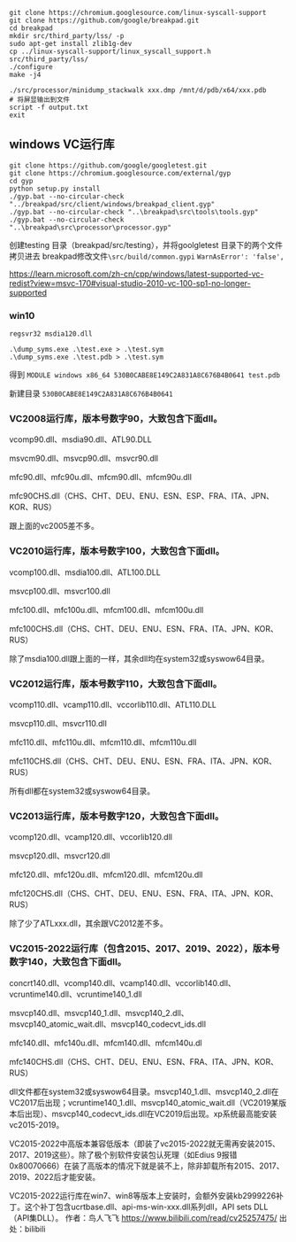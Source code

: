

```shell
git clone https://chromium.googlesource.com/linux-syscall-support
git clone https://github.com/google/breakpad.git
cd breakpad
mkdir src/third_party/lss/ -p
sudo apt-get install zlib1g-dev
cp ../linux-syscall-support/linux_syscall_support.h src/third_party/lss/
./configure
make -j4

./src/processor/minidump_stackwalk xxx.dmp /mnt/d/pdb/x64/xxx.pdb
# 将屏显输出到文件
script -f output.txt
exit
```



## windows VC运行库
```shell
git clone https://github.com/google/googletest.git
git clone https://chromium.googlesource.com/external/gyp
cd gyp
python setup.py install
./gyp.bat --no-circular-check "../breakpad/src/client/windows/breakpad_client.gyp"
./gyp.bat --no-circular-check "..\breakpad\src\tools\tools.gyp"
./gyp.bat --no-circular-check "..\breakpad\src\processor\processor.gyp"
```
创建testing 目录（breakpad/src/testing），并将goolgletest 目录下的两个文件拷贝进去
breakpad修改文件`\src/build/common.gypi` `WarnAsError': 'false',`

https://learn.microsoft.com/zh-cn/cpp/windows/latest-supported-vc-redist?view=msvc-170#visual-studio-2010-vc-100-sp1-no-longer-supported

### win10
`regsvr32 msdia120.dll`
```shell
.\dump_syms.exe .\test.exe > .\test.sym
.\dump_syms.exe .\test.pdb > .\test.sym
```
得到
`MODULE windows x86_64 530B0CABE8E149C2A831A8C676B4B0641 test.pdb`

新建目录 
`530B0CABE8E149C2A831A8C676B4B0641`

### VC2008运行库，版本号数字90，大致包含下面dll。

vcomp90.dll、msdia90.dll、ATL90.DLL

msvcm90.dll、msvcp90.dll、msvcr90.dll

mfc90.dll、mfc90u.dll、mfcm90.dll、mfcm90u.dll

mfc90CHS.dll（CHS、CHT、DEU、ENU、ESN、ESP、FRA、ITA、JPN、KOR、RUS）

跟上面的vc2005差不多。

### VC2010运行库，版本号数字100，大致包含下面dll。

vcomp100.dll、msdia100.dll、ATL100.DLL

msvcp100.dll、msvcr100.dll

mfc100.dll、mfc100u.dll、mfcm100.dll、mfcm100u.dll

mfc100CHS.dll（CHS、CHT、DEU、ENU、ESN、FRA、ITA、JPN、KOR、RUS）

除了msdia100.dll跟上面的一样，其余dll均在system32或syswow64目录。

### VC2012运行库，版本号数字110，大致包含下面dll。

vcomp110.dll、vcamp110.dll、vccorlib110.dll、ATL110.DLL

msvcp110.dll、msvcr110.dll

mfc110.dll、mfc110u.dll、mfcm110.dll、mfcm110u.dll

mfc110CHS.dll（CHS、CHT、DEU、ENU、ESN、FRA、ITA、JPN、KOR、RUS）

所有dll都在system32或syswow64目录。

### VC2013运行库，版本号数字120，大致包含下面dll。

vcomp120.dll、vcamp120.dll、vccorlib120.dll

msvcp120.dll、msvcr120.dll

mfc120.dll、mfc120u.dll、mfcm120.dll、mfcm120u.dll

mfc120CHS.dll（CHS、CHT、DEU、ENU、ESN、FRA、ITA、JPN、KOR、RUS）

除了少了ATLxxx.dll，其余跟VC2012差不多。

### VC2015-2022运行库（包含2015、2017、2019、2022），版本号数字140，大致包含下面dll。

concrt140.dll、vcomp140.dll、vcamp140.dll、vccorlib140.dll、vcruntime140.dll、vcruntime140_1.dll

msvcp140.dll、msvcp140_1.dll、msvcp140_2.dll、msvcp140_atomic_wait.dll、msvcp140_codecvt_ids.dll

mfc140.dll、mfc140u.dll、mfcm140.dll、mfcm140u.dl

mfc140CHS.dll（CHS、CHT、DEU、ENU、ESN、FRA、ITA、JPN、KOR、RUS）

dll文件都在system32或syswow64目录。msvcp140_1.dll、msvcp140_2.dll在VC2017后出现；vcruntime140_1.dll、msvcp140_atomic_wait.dll（VC2019某版本后出现）、msvcp140_codecvt_ids.dll在VC2019后出现。xp系统最高能安装vc2015-2019。

VC2015-2022中高版本兼容低版本（即装了vc2015-2022就无需再安装2015、2017、2019这些）。除了极个别软件安装包认死理（如Edius 9报错0x80070666）在装了高版本的情况下就是装不上，除非卸载所有2015、2017、2019、2022后才能安装。

VC2015-2022运行库在win7、win8等版本上安装时，会额外安装kb2999226补丁。这个补丁包含ucrtbase.dll、api-ms-win-xxx.dll系列dll，API sets DLL（API集DLL）。 作者：鸟人飞飞 https://www.bilibili.com/read/cv25257475/ 出处：bilibili
